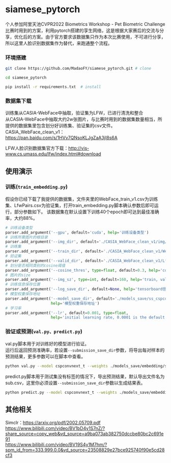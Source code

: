 # siamese_pytorch
 个人参加阿里天池CVPR2022 Biometrics Workshop - Pet Biometric Challenge比赛时用到的方案，利用pytorch搭建的孪生网络，这是根据大家赛后的交流与分享，优化后的方案。由于官方要求该数据集只作为本次比赛使用，不可进行分享，所以这里人脸识别数据集作为替代，来跑通整个流程。
 
 ### 环境搭建
 ```bash
git clone https://github.com/MadaoFY/siamese_pytorch.git # clone

cd siamese_pytorch

pip install -r requirements.txt  # install
```

### 数据集下载
训练集从CASIA-WebFace中抽取，验证集为LFW，已进行清洗和整合  
从CASIA-WebFace中抽取大约2w张图片，与比赛时用到的数据集数量相当，所提供的数据集里包含划分好训练集、验证集的csv文件。  
CASIA_WebFace_clean_v1：https://pan.baidu.com/s/1HVv7QNsoKLJgZaA3jI8s6A

LFW人脸识别数据集官方下载：http://vis-www.cs.umass.edu/lfw/index.html#download

## 使用演示
### 训练(```train_embedding.py```)
假设你已经下载了我提供的数据集，文件夹里的WebFace_train_v1.csv为训练集、LfwPairs.csv为验证集，打开train_embedding.py脚本确认参数后即可运行，部分参数如下。
该数据集在默认设置下训练40个epoch即可达到最佳准确率，大约88%。
```python
# 训练设备类型
parser.add_argument('--gpu', default='cuda', help='训练设备类型')
# 训练所需图片的根目录
parser.add_argument('--img_dir', default='./CASIA_WebFace_clean_v1/img/', help='训练所用图片根目录')
# 训练集
parser.add_argument('--train_dir', default='./CASIA_WebFace_clean_v1/WebFace_train_v1.csv', help='训练集文档')
# 验证集
parser.add_argument('--valid_dir', default='./CASIA_WebFace_clean_v1/LfwPairs.csv', help='测试集文档')
# 划分是否相同类别的cosine阈值
parser.add_argument('--cosine_thres', type=float, default=0.3, help='cosine threshold')
# 图片的size
parser.add_argument('--img_sz', type=int, default=160, help='train, val image size (pixels)')
# 训练信息保存位置
parser.add_argument('--log_save_dir', default=None, help='tensorboard信息保存地址')
# 模型权重保存地址
parser.add_argument('--model_save_dir', default='./models_save/ss_cspconvnext_t',
                    help='模型权重保存地址')
# 学习率
parser.add_argument('--lr', default=0.001, type=float,
                    help='initial learning rate, 0.0001 is the default value for training')
```

### 验证或预测(```val.py、predict.py```)
val.py脚本用于对训练好的模型进行验证。  
运行后返回预测准确率，若设置```--submission_save_dir```参数，将导出每对样本的预测结果，更多参数可以在脚本中查看。  
```bash
python val.py --model cspconvnext_t --weights ./models_save/embedding/ss_cspconvnext_t_29_0.88198.pth --img_dir ./cropface_web_v1/ --val_dir ./LfwPairs.csv --cosine_thres 0.3
```

predict.py脚本用于测试集没有标签的情况下，导出预测结果，默认导出文件名为sub.csv，这里你必须设置```--submission_save_dir```参数以生成结果表。
```bash
python predict.py --model cspconvnext_t --weights ./models_save/embedding/ss_cspconvnext_t_29_0.88198.pth --img_dir ./cropface_web_v1/ --val_dir ./LfwPairs.csv --cosine_thres 0.3 --submission_save_dir sub.csv
```


## 其他相关
Simclr：https://arxiv.org/pdf/2002.05709.pdf  
https://www.bilibili.com/video/BV1bD4y1S7nZ/?share_source=copy_web&vd_source=a9ba073ab382750dccbe80bc2c691e91  
https://www.bilibili.com/video/BV19S4y1M7hm/?spm_id_from=333.999.0.0&vd_source=23508829e27bce925740f90e5cd28cf3




